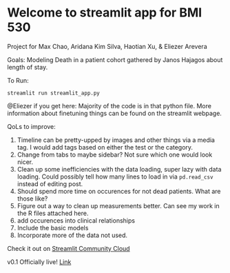 # Welcome to streamlit app for BMI 530 
Project for Max Chao, Aridana Kim Silva, Haotian Xu, & Eliezer Arevera

Goals: Modeling Death in a patient cohort gathered by Janos Hajagos about length of stay.

To Run:

```
streamlit run streamlit_app.py
```

@Eliezer if you get here: Majority of the code is in that python file. More information about finetuning things can be found on the streamlit webpage.

QoLs to improve:
1. Timeline can be pretty-upped by images and other things via a media tag. I would add tags based on either the test or the category.
2. Change from tabs to maybe sidebar? Not sure which one would look nicer.
3. Clean up some inefficiencies with the data loading, super lazy with data loading. Could possibly tell how many lines to load in via `pd.read_csv` instead of editing post.
4. Should spend more time on occurences for not dead patients. What are those like?
5. Figure out a way to clean up measurements better. Can see my work in the R files attached here.
6. add occurences into clinical relationships
7. Include the basic models
8. Incorporate more of the data not used.

Check it out on [Streamlit Community Cloud](https://st-hello-app.streamlit.app/)

v0.1 Officially live!
[Link](https://bmi530-finalproject-eac5e44d4c623fc8.streamlit.app/)
